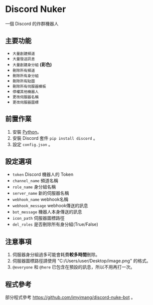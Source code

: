 # Discord Nuker
一個 Discord 的炸群機器人
## 主要功能
- `大量創建頻道`
- `大量發送訊息`
- `大量創建身分組` **(彩色)**
- `刪除所有頻道`
- `刪除所有身分組`
- `刪除所有貼圖`
- `刪除所有伺服器模板`
- `停權其他機器人`
- `更改伺服器名稱`
- `更改伺服器圖標`
## 前置作業
1. 安裝 [Python](https://www.python.org/downloads/)。
2. 安裝 Discord 套件 ```pip install discord``` 。
5. 設定 `config.json` 。
## 設定選項
- `token` Discord 機器人的 Token
- `channel_name` 頻道名稱
- `role_name` 身分組名稱
- `server_name` 新的伺服器名稱
- `webhook_name` webhook名稱
- `webhook_message` webhook傳送的訊息
- `bot_message` 機器人本身傳送的訊息
- `icon_path` 伺服器圖標路徑
- `del_roles` 是否刪除所有身分組(True/False)
## 注意事項
1. 伺服器身分組過多可能會耗費**較多時間**刪除。
2. 伺服器圖標路徑請使用 "C:/Users/user/Desktop/image.png" 的格式。
3. `@everyone` 和 `@here` 已包含在預設的訊息，所以不用再打一次。
## 程式參考
部分程式參考 https://github.com/imyimang/discord-nuke-bot 。
